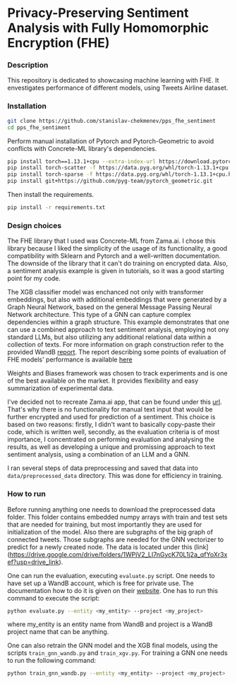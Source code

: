 # Privacy-Preserving Sentiment Analysis with Fully Homomorphic Encryption (FHE)

### Description

This repository is dedicated to showcasing machine learning with FHE. It envestigates performance of different models, using Tweets Airline dataset. 

### Installation

```bash
git clone https://github.com/stanislav-chekmenev/pps_fhe_sentiment
cd pps_fhe_sentiment
```
Perform manual installation of Pytorch and Pytorch-Geometric to avoid conflicts with Concrete-ML library's dependencies.

```bash
pip install torch==1.13.1+cpu --extra-index-url https://download.pytorch.org/whl/cpu
pip install torch-scatter -f https://data.pyg.org/whl/torch-1.13.1+cpu.html
pip install torch-sparse -f https://data.pyg.org/whl/torch-1.13.1+cpu.html
pip install git+https://github.com/pyg-team/pytorch_geometric.git
```
Then install the requirements.

```bash
pip install -r requirements.txt
```

### Design choices

The FHE library that I used was Concrete-ML from Zama.ai. I chose this library because I liked the simplicity of the usage of its functionality, a good compatibility with Sklearn and Pytorch and a well-written documentation. The downside of the library that it can't do training on encrypted data. Also, a sentiment analysis example is given in tutorials, so it was a good starting point for my code.

The XGB classifier model was enchanced not only with transformer embeddings, but also with additional embeddings that were generated by a Graph Neural Network, based on the general Message Passing Neural Network architecture. This type of a GNN can capture complex dependencies within a graph structure. This example demonstrates that one can use a combined approach to text sentiment analysis, employing not ony standard LLMs, but also utilizing any additional relational data within a collection of texts. For more information on graph construction refer to the provided WandB [report](https://wandb.ai/stanislav-chekmenev/gnn_training/reports/GNN-training--Vmlldzo2MDAzMTA1?accessToken=r6egpn6tjakepuk43laqnz7j0h8rfb7jmfekf04y6txw392mkvij9i44l3uv1uzw). The report describing some points of evaluation of FHE models' performance is available [here](https://api.wandb.ai/links/stanislav-chekmenev/jhdpgevk)

Weights and Biases framework was chosen to track experiments and is one of the best available on the market. It provides flexibility and easy summarization of experimental data.

I've decided not to recreate Zama.ai app, that can be found under this [url](https://huggingface.co/spaces/zama-fhe/encrypted_sentiment_analysis). That's why there is no functionality for manual text input that would be further encrypted and used for prediction of a sentiment. This choice is based on two reasons: firstly, I didn't want to basically copy-paste their code, which is written well, secondly, as the evaluation criteria is of most importance, I concentrated on performing evaluation and analysing the results, as well as developing a unique and promissing approach to text sentiment analysis, using a combination of an LLM and a GNN.

I ran several steps of data preprocessing and saved that data into `data/preprocessed_data` directory. This was done for efficiency in training.

### How to run

Before running anything one needs to download the preprocessed data folder. This folder contains embedded numpy arrays with train and test sets that are needed for training, but most importantly they are used for initialization of the model. Also there are subgraphs of the big graph of connected tweets. Those subgraphs are needed for the GNN vectorizer to predict for a newly created node. The data is located under this (link](https://drive.google.com/drive/folders/1WPjV2_LI7nGycK70L1j2a_qfYoXr3xef?usp=drive_link).

One can run the evaluation, executing `evaluate.py` script. One needs to have set up a WandB account, which is free for private use. The documentation how to do it is given on their [website](https://wandb.ai/site/). One has to run this command to execute the script:

```bash
python evaluate.py --entity <my_entity> --project <my_project>
```
where my_entity is an entity name from WandB and project is a WandB project name that can be anything.

One can also retrain the GNN model and the XGB final models, using the scripts `train_gnn_wandb.py` and `train_xgv.py`. For training a GNN one needs to run the following command:

```bash
python train_gnn_wandb.py --entity <my_entity> --project <my_project>
```


